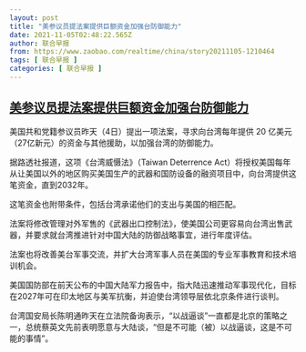 ```yaml
---
layout: post
title: "美参议员提法案提供巨额资金加强台防御能力"
date: 2021-11-05T02:48:22.565Z
author: 联合早报
from: https://www.zaobao.com/realtime/china/story20211105-1210464
tags: [ 联合早报 ]
categories: [ 联合早报 ]
---
```

<!--1636104420000-->
[美参议员提法案提供巨额资金加强台防御能力](https://www.zaobao.com/realtime/china/story20211105-1210464)
------

<div>
<p>美国共和党籍参议员昨天（4日）提出一项法案，寻求向台湾每年提供 20 亿美元（27亿新元）的资金与其他援助，以加强台湾的防御能力。</p><p>据路透社报道，这项《台湾威慑法》（Taiwan Deterrence Act）将授权美国每年从让美国以外的地区购买美国生产的武器和国防设备的融资项目中，向台湾提供这笔资金，直到2032年。</p><p>这笔资金也附带条件，包括台湾承诺他们的支出与美国的相匹配。</p><section id="imu"><div id="dfp-ad-imu1">        </div></section><p>法案将修改管理对外军售的《武器出口控制法》，使美国公司更容易向台湾出售武器，并要求就台湾推进针对中国大陆的防御战略事宜，进行年度评估。</p><p>法案也将改善美台军事交流，并扩大台湾军事人员在美国的专业军事教育和技术培训机会。</p><p>美国国防部在前天公布的中国大陆军力报告中，指大陆迅速推动军事现代化，目标在2027年可在印太地区与美军抗衡，并迫使台湾领导层依北京条件进行谈判。</p><div id="innity-in-post"></div><div id="dfp-ad-midarticlespecial">        </div><p>台湾国安局长陈明通昨天在立法院备询表示，“以战逼谈”一直都是北京的策略之一，总统蔡英文先前表明愿意与大陆谈，“但是不可能（被）以战逼谈，这是不可能的事情”。</p>
</div>
